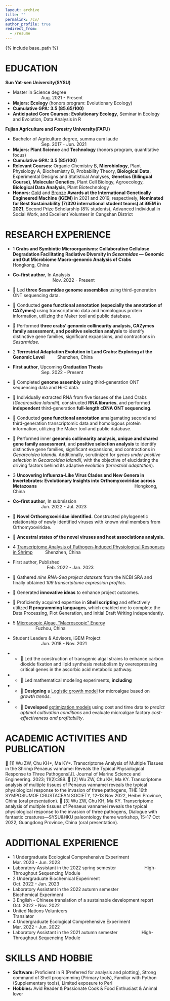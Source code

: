 ```yaml
---
layout: archive
title: ""
permalink: /cv/
author_profile: true
redirect_from:
  - /resume
---
```


{% include base_path %}

EDUCATION
======

**Sun Yat-sen University(SYSU)**
* Master in Science degree &emsp; &emsp; &emsp; &emsp; &emsp; &emsp; &emsp; &emsp; &emsp;  &emsp;  &emsp;  &emsp; &emsp; &emsp; &emsp; &emsp; &emsp; &emsp; &emsp; &emsp; &emsp; &emsp; Aug. 2021 - Present
* **Majors:** **Ecology** (honors program: Evolutionary Ecology)
* **Cumulative GPA:** **3.5 (85.65/100)**
* **Anticipated Core Courses:** **Evolutionary Ecology**, Seminar in Ecology and Evolution, Data Analysis in R

**Fujian Agriculture and Forestry University(FAFU)**								         
* Bachelor of Agriculture degree, summa cum laude &emsp; &emsp; &emsp; &emsp; &emsp; &emsp; &emsp; &emsp; &emsp; &emsp; &emsp; &emsp; &emsp; Sep. 2017 - Jun. 2021 
* **Majors:** **Plant Science** and **Technology** (honors program, quantitative focus)
* **Cumulative GPA:** **3.5 (85/100)**
* **Relevant Courses:** Organic Chemistry B, **Microbiology**, Plant Physiology A, Biochemistry B, Probability 
Theory, **Biological Data**, Experimental Designs and Statistical Analyses, **Genetics 
(Bilingual Course)**, **Molecular Genetics**, Plant Cell Biology, Agroecology, **Biological Data 
Analysis**, Plant Biotechnology
* **Honors:** [Gold](https://2021.igem.org/Team:CHINA-FAFU) and [Bronze](https://2019.igem.org/Team:FAFU-CHINA)  **Awards at the International Genetically Engineered Machine (iGEM)** in 2021 
and 2019, respectively, **Nominated for Best Sustainability (7/320 international student teams) at iGEM in 2021**, Second Prize Scholarship (8% students), Advanced Individual in Social Work, and Excellent Volunteer in Cangshan District


RESEARCH EXPERIENCE
======

* 1	**Crabs and Symbiotic Microorganisms: Collaborative Cellulose Degradation Facilitating Radiative Diversity in _Sesarmidae_ — Genomic and Gut Microbiome Macro-genomic Analysis of Crabs** &emsp; &emsp; Hongkong, China
* **Co-first author**, In Analysis &emsp; &emsp; &emsp; &emsp;  &emsp;  &emsp;  &emsp; &emsp;  &emsp;  &emsp;  &emsp;  &emsp;  &emsp;  &emsp;  &emsp; &emsp; &emsp; &emsp; &emsp; &emsp; &emsp; &emsp; &emsp; Nov. 2022 - Present
* 	Led **three Sesarmidae genome assemblies** using third-generation ONT sequencing data.
* 	Conducted **gene functional annotation (especially the annotation of CAZymes)** using transcriptomic data and homologous protein information, utilizing the Maker tool and public database.
* 	Performed **three crabs’ genomic collinearity analysis, CAZymes family assessment, and positive selection analysis** to identify distinctive gene families, significant expansions, and contractions in _Sesarmidae_.

* 2	**Terrestrial Adaptation Evolution in Land Crabs: Exploring at the Genomic Level** &emsp; &emsp; Shenzhen, China
* **First author**, Upcoming **Graduation Thesis** &emsp; &emsp; &emsp; &emsp;  &emsp;  &emsp; &emsp;  &emsp;  &emsp; &emsp; &emsp; &emsp; &emsp; &emsp; &emsp; Sep. 2022 - Present
* 	Completed **genome assembly** using third-generation ONT sequencing data and Hi-C data.
* 	Individually extracted RNA from five tissues of the Land Crabs (_Gecarcoidea lalandii_), constructed **RNA libraries**, and performed **independent** third-generation **full-length cDNA ONT sequencing**.
* 	Conducted **gene functional annotation** amalgamating second and third-generation transcriptomic data and homologous protein information, utilizing the Maker tool and public database.
* 	Performed inner **genomic collinearity analysis, unique and shared gene family assessment**, and **positive selection analysis** to identify distinctive gene families, significant expansions, and contractions in _Gecarcoidea lalandii_.
Additionally, scrutinized for _genes under positive selection_ in _Gecarcoidea lalandii_, with the objective of elucidating the driving factors behind its adaptive evolution (_terrestrial adaptation_).

* 3	**Uncovering Influenza-Like Virus Clades and New Genera in Invertebrates: Evolutionary Insights into Orthomyxoviridae across Metazoans** &emsp; &emsp; &emsp; &emsp; &emsp;  &emsp; &emsp; &emsp; &emsp; &emsp;  &emsp;  &emsp;  &emsp; &emsp; &emsp; &emsp; &emsp; Hongkong, China
* **Co-first author**, In submission &emsp; &emsp; &emsp;  &emsp;  &emsp; &emsp; &emsp; &emsp; &emsp;  &emsp;  &emsp; &emsp; &emsp; &emsp; &emsp; &emsp; &emsp; &emsp; &emsp; &emsp; Jun. 2022 - Jul. 2023
* 	**Novel Orthomyxoviridae identified.** Constructed phylogenetic relationship of newly identified viruses with known viral members from Orthomyxoviridae.
* 	**Ancestral states of the novel viruses and host associations analysis.**

* 4	[Transcriptome Analysis of Pathogen-Induced Physiological Responses in Shrimp](https://www.mdpi.com/2077-1312/11/2/389)  &emsp; &emsp; Shenzhen, China
* First author, Published&emsp; &emsp; &emsp; &emsp;  &emsp;  &emsp;  &emsp;  &emsp; &emsp; &emsp; &emsp; &emsp; &emsp; &emsp;  &emsp; &emsp;  &emsp;  &emsp;  &emsp; &emsp; &emsp; &emsp; &emsp; &emsp; Feb. 2022 - Jan. 2023
* 	Gathered _nine RNA-Seq project datasets_ from the NCBI SRA and finally obtained _109 transcriptome expression profiles_.
* 	Generated **innovative ideas** to enhance project outcomes.
* 	Proficiently acquired expertise in **Shell scripting** and effectively utilized **R programming languages**, which enabled me to complete the Data Processing, Plot Generation, and Initial Draft Writing independently.

* 5	[Microscopic Algae, "Macroscopic" Energy](https://2021.igem.org/Team:CHINA-FAFU)  &emsp; &emsp; &emsp; &emsp; &emsp; &emsp; &emsp; &emsp; &emsp; &emsp; &emsp; &emsp; &emsp; &emsp; Fuzhou, China
* Student Leaders & Advisors, iGEM Project &emsp; &emsp; &emsp; &emsp; &emsp; &emsp; &emsp; &emsp; &emsp; &emsp; &emsp; &emsp; &emsp; &emsp; &emsp; &emsp; Jun. 2018 - Nov. 2021
* * 	Led the construction of transgenic algal strains to enhance carbon dioxide fixation and lipid synthesis metabolism by overexpressing critical genes in the ascorbic acid metabolic pathway.
* * 	Led mathematical modeling experiments, **including**
* * 	**Designing** a [Logistic growth model](https://2021.igem.org/Team:CHINA-FAFU/Model)  for microalgae based on _growth trends_.
* * 	**Developed** [optimization models](https://2021.igem.org/Team:CHINA-FAFU/Model)  using cost and time data to _predict optimal cultivation conditions_ and evaluate microalgae factory _cost-effectiveness and profitability_.

ACADEMIC ACTIVITIES AND PUBLICATION
======
	[1] Wu ZW, Chu KH*, Ma KY*. Transcriptome Analysis of Multiple Tissues in the Shrimp Penaeus vannamei Reveals the Typical Physiological Response to Three Pathogens[J]. Journal of Marine Science and Engineering. 2023; 11(2):389.
	[2] Wu ZW, Chu KH, Ma KY. Transcriptome analysis of multiple tissues of Penaeus vannamei reveals the typical physiological response to the invasion of three pathogens, THE 16th SYMPOSIUMOF CRUSTACEAN SOCIETY, 12-13 Nov 2022, Heibei Province, China (oral presentation).
	[3] Wu ZW, Chu KH, Ma KY. Transcriptome analysis of multiple tissues of Penaeus vannamei reveals the typical physiological response to the invasion of three pathogens, Dialogue with fantastic creatures—SYSU&HKU paleontology theme workshop, 15-17 Oct 2022, Guangdong Province, China (oral presentation).

ADDITIONAL EXPERIENCE
======
* 1	Undergraduate Ecological Comprehensive Experiment	&emsp; &emsp; &emsp; &emsp; &emsp; &emsp; Mar. 2023 - Jun. 2023 
* Laboratory Assistant in the 2022 spring semester &emsp; &emsp; &emsp; &emsp; &emsp;High-Throughput Sequencing Module
* 2	Undergraduate Biochemical Experiment &emsp; &emsp; &emsp;  &emsp;  &emsp; &emsp;  &emsp;  &emsp;  &emsp; &emsp; &emsp; Oct. 2022 - Jan. 2023 
* Laboratory Assistant in the 2022 autumn semester &emsp; &emsp; &emsp; &emsp; Biochemical Experiment
* 3	English - Chinese translation of a sustainable development report &emsp; &emsp; Oct. 2022 - Nov. 2022 
* United Nations Volunteers &emsp; &emsp; &emsp; &emsp; &emsp;  &emsp;  &emsp;  &emsp; &emsp; &emsp;  &emsp;  &emsp;  &emsp;  &emsp; &emsp; &emsp; &emsp; Translator
* 4	Undergraduate Ecological Comprehensive Experiment &emsp; &emsp; &emsp; &emsp; &emsp; &emsp; Mar. 2022 - Jun. 2022 
* Laboratory Assistant in the 2021 autumn semester &emsp; &emsp; &emsp; &emsp; High-Throughput Sequencing Module


  
SKILLS AND HOBBIE
======
* **Software:** Proficient in R (Preferred for analysis and plotting), Strong command of Shell programming (Primary tools), Familiar with Python (Supplementary tools), Limited exposure to Perl
* **Hobbies:** Avid Reader & Passionate Cook & Food Enthusiast & Animal lover

  
